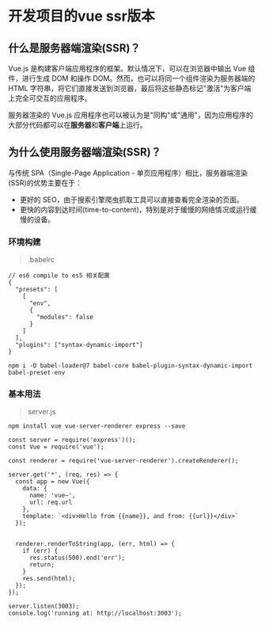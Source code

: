 # 开发项目的vue ssr版本

## 什么是服务器端渲染(SSR)？

Vue.js 是构建客户端应用程序的框架。默认情况下，可以在浏览器中输出 Vue 组件，进行生成 DOM 和操作 DOM。然而，也可以将同一个组件渲染为服务器端的 HTML 字符串，将它们直接发送到浏览器，最后将这些静态标记"激活"为客户端上完全可交互的应用程序。

服务器渲染的 Vue.js 应用程序也可以被认为是"同构"或"通用"，因为应用程序的大部分代码都可以在**服务器**和**客户端**上运行。


## 为什么使用服务器端渲染(SSR)？

与传统 SPA（Single-Page Application - 单页应用程序）相比，服务器端渲染(SSR)的优势主要在于：

- 更好的 SEO，由于搜索引擎爬虫抓取工具可以直接查看完全渲染的页面。
- 更快的内容到达时间(time-to-content)，特别是对于缓慢的网络情况或运行缓慢的设备。


### 环境构建
> .babelrc 
```
// es6 compile to es5 相关配置
{
  "presets": [
    [
      "env",
      {
        "modules": false
      }
    ]
  ],
  "plugins": ["syntax-dynamic-import"]
}

npm i -D babel-loader@7 babel-core babel-plugin-syntax-dynamic-import babel-preset-env
```

### 基本用法
> server.js

```
npm install vue vue-server-renderer express --save

const server = require('express')();
const Vue = require('vue');

const renderer = require('vue-server-renderer').createRenderer();

server.get('*', (req, res) => {
  const app = new Vue({
    data: {
      name: 'vue~',
      url: req.url
    },
    template: `<div>Hello from {{name}}, and from: {{url}}</div>`
  });


  renderer.renderToString(app, (err, html) => {
    if (err) {
      res.status(500).end('err');
      return;
    }
    res.send(html);
  });
});

server.listen(3003);
console.log('running at: http://localhost:3003');

```
